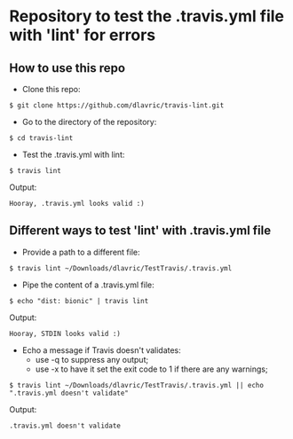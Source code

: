 # Repository to test the .travis.yml file with 'lint' for errors

## How to use this repo

- Clone this repo:
```shell
$ git clone https://github.com/dlavric/travis-lint.git
```

- Go to the directory of the repository:
```shell
$ cd travis-lint
```

- Test the .travis.yml with lint:
```shell
$ travis lint
```

Output:
```shell
Hooray, .travis.yml looks valid :)
```

## Different ways to test 'lint' with .travis.yml file

- Provide a path to a different file:
```shell
$ travis lint ~/Downloads/dlavric/TestTravis/.travis.yml
```

- Pipe the content of a .travis.yml file:
```shell
$ echo "dist: bionic" | travis lint
```

Output:
```shell
Hooray, STDIN looks valid :)
```

- Echo a message if Travis doesn't validates:
  - use -q to suppress any output; 
  - use -x to have it set the exit code to 1 if there are  any warnings;
```shell
$ travis lint ~/Downloads/dlavric/TestTravis/.travis.yml || echo ".travis.yml doesn't validate"
```

Output:
```shell
.travis.yml doesn't validate
```